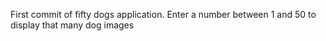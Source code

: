 First commit of fifty dogs application. Enter a number between 1 and 50 to display that many dog images
